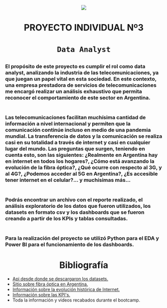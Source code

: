 <p align=center><img src=https://d31uz8lwfmyn8g.cloudfront.net/Assets/logo-henry-white-lg.png><p>

# <h1 align=center> **PROYECTO INDIVIDUAL Nº3** </h1>

# <h1 align=center>**`Data Analyst`**</h1>

## <h3>El propósito de este proyecto es cumplir el rol como data analyst, analizando la industria de las telecomunicaciones, ya que juegan un papel vital en esta sociedad. En este contexto, una empresa prestadora de servicios de telecomunicaciones me encargó realizar un análisis exhaustivo que permita reconocer el comportamiento de este sector en Argentina.</br></br>
### Las telecomunicaciones facilitan muchísima cantidad de información a nivel internacional y permiten que la comunicación continúe incluso en medio de una pandemia mundial. La transferencia de datos y la comunicación se realiza casi en su totalidad a través de internet y casi en cualquier lugar del mundo. Las preguntas que surgen, teniendo en cuenta esto, son las siguientes: ¿Realmente en Argentina hay en internet en todos los hogares?, ¿Cómo está avanzando la evolución de la fibra óptica?, ¿Qué ocurre con respecto al 3G, y al 4G?, ¿Podemos acceder al 5G en Argentina?, ¿Es accesible tener internet en el celular?... y muchísimas más...</br></br>

### Podrás encontrar un archivo con el reporte realizado, el análisis exploratorio de los datos que fueron utilizados, los datasets en formato csv y los dashboards que se fueron creando a partir de los KPIs y tablas consultadas.</br></br>
### Para la realización del proyecto se utilizó Python para el EDA y Power BI para el funcionamiento de los dashboards.</h3>
<h1 align=center>Bibliografía</h1>
<ul>
<li> <a href= https://datosabiertos.enacom.gob.ar/home> Api desde donde se descargaron los datasets.</a></li>
<li><a href= https://www.argentina.gob.ar/jefatura/innovacion-publica/telecomunicaciones-y-conectividad/conectar/red-federal-de-fibra-optica> Sitio sobre fibra óptica en Argentina. </a></li>
<li><a href= https://www.acta.es/medios/articulos/comunicacion_e_informacion/033021.pdf> Información sobre la evolución histórica de Internet.</a</li>
<li><a href= https://blog.es.logicalis.com/analytics/kpis-qu%C3%A9-son-para-qu%C3%A9-sirven-y-por-qu%C3%A9-y-c%C3%B3mo-utilizarlos> Información sobre las KPI's.</a></li>
<li>Toda la información y videos recabados durante el bootcamp.</li>

</ul>